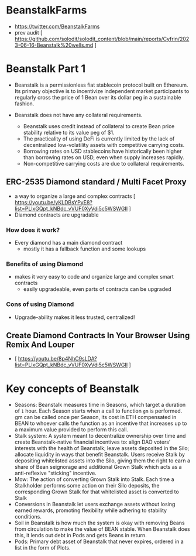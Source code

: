 # BeanstalkFarms
- https://twitter.com/BeanstalkFarms
- prev audit [ https://github.com/solodit/solodit_content/blob/main/reports/Cyfrin/2023-06-16-Beanstalk%20wells.md ]

# Beanstalk Part 1

- Beanstalk is a permissionless fiat stablecoin protocol built on Ethereum. Its primary objective is to incentivize independent market participants to regularly cross the price of 1 Bean over its dollar peg in a sustainable fashion.
  
- Beanstalk does not have any collateral requirements.
    - Beanstalk uses credit instead of collateral to create Bean price stability relative to its value peg of $1. 
    - The practicality of using DeFi is currently limited by the lack of decentralized low-volatility assets with competitive carrying costs.
    - Borrowing rates on USD stablecoins have historically been higher than borrowing rates on USD, even when supply increases rapidly. 
    - Non-competitive carrying costs are due to collateral requirements.
    
## ERC-2535 Diamond standard / Multi Facet Proxy
- a way to organize a large and complex contracts [ https://youtu.be/yKLDBsYPyE8?list=PLlxGQpt_kNBdc_vVUF0XyVdi5c5WSWGII ]
- Diamond contracts are upgradable

### How does it work?
- Every diamond has a main diamond contract
    - mostly it has a fallback function and some lookups
### Benefits of using Diamond
- makes it very easy to code and organize large and complex smart contracts
    - easily upgradeable, even parts of contracts can be upgraded
    
### Cons of using Diamond
- Upgrade-ability makes it less trusted, centralized!

## Create Diamond Contracts In Your Browser Using Remix And Louper

- [ https://youtu.be/8p4NhC9sLDA?list=PLlxGQpt_kNBdc_vVUF0XyVdi5c5WSWGII ]

# Key concepts of Beanstalk
- Seasons: Beanstalk measures time in Seasons, which target a duration of `1` hour. Each Season starts when
  a call to function `gm` is performed. gm can be called once per Season, its cost in ETH compensated in BEAN
  to whoever calls the function as an incentive that increases up to a maximum value provided to perform this
  call.
- Stalk system: A system meant to decentralize ownership over time and create Beanstalk-native financial
  incentives to: align DAO voters’ interests with the health of Beanstalk; leave assets deposited in the Silo;
  allocate liquidity in ways that benefit Beanstalk. Users receive Stalk by depositing whitelisted assets into the
  Silo, giving them the right to earn a share of Bean seignorage and additional Grown Stalk which acts as a
  anti-reflexive "sticking" incentive.
- Mow: The action of converting Grown Stalk into Stalk. Each time a Stalkholder performs some action on
  their Silo deposits, the corresponding Grown Stalk for that whitelisted asset is converted to Stalk
- Conversions in Beanstalk let users exchange assets without losing earned rewards, promoting flexibility while adhering to stability conditions.
- Soil in Beanstalk is how much the system is okay with removing Beans from circulation to make the value of BEAN stable. When Beanstalk does this, it lends out debt in Pods and gets Beans in return.
- Pods: Primary debt asset of Beanstalk that never expires, ordered in a list in the form of Plots.